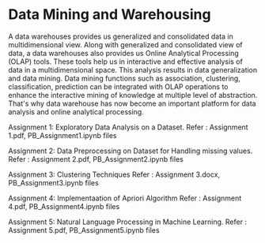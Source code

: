 # Data Mining and Warehousing
A data warehouses provides us generalized and consolidated data in multidimensional view. Along with generalized and consolidated view of data, a data warehouses also provides us Online Analytical Processing (OLAP) tools. These tools help us in interactive and effective analysis of data in a multidimensional space. This analysis results in data generalization and data mining.
Data mining functions such as association, clustering, classification, prediction can be integrated with OLAP operations to enhance the interactive mining of knowledge at multiple level of abstraction. That's why data warehouse has now become an important platform for data analysis and online analytical processing.


Assignment 1:
Exploratory Data Analysis on a Dataset.
Refer : Assignment 1.pdf, PB_Assignment1.ipynb files

Assignment 2:
Data Preprocessing on Dataset for Handling missing values.
Refer : Assignment 2.pdf, PB_Assignment2.ipynb files

Assignment 3:
Clustering Techniques
Refer : Assignment 3.docx, PB_Assignment3.ipynb files

Assignment 4:
Implementaation of Apriori Algorithm
Refer : Assignment 4.pdf, PB_Assignment4.ipynb files

Assignment 5:
Natural Language Processing in Machine Learning. 
Refer : Assignment 5.pdf, PB_Assignment5.ipynb files
